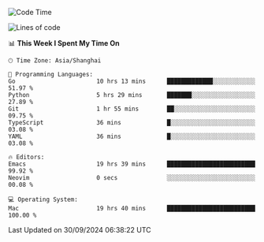 <!--START_SECTION:waka-->
![Code Time](http://img.shields.io/badge/Code%20Time-2%2C213%20hrs%2053%20mins-blue)

![Lines of code](https://img.shields.io/badge/From%20Hello%20World%20I%27ve%20Written-308.1%20thousand%20lines%20of%20code-blue)

📊 **This Week I Spent My Time On** 

```text
🕑︎ Time Zone: Asia/Shanghai

💬 Programming Languages: 
Go                       10 hrs 13 mins      █████████████░░░░░░░░░░░░   51.97 % 
Python                   5 hrs 29 mins       ███████░░░░░░░░░░░░░░░░░░   27.89 % 
Git                      1 hr 55 mins        ██░░░░░░░░░░░░░░░░░░░░░░░   09.75 % 
TypeScript               36 mins             █░░░░░░░░░░░░░░░░░░░░░░░░   03.08 % 
YAML                     36 mins             █░░░░░░░░░░░░░░░░░░░░░░░░   03.08 % 

🔥 Editors: 
Emacs                    19 hrs 39 mins      █████████████████████████   99.92 % 
Neovim                   0 secs              ░░░░░░░░░░░░░░░░░░░░░░░░░   00.08 % 

💻 Operating System: 
Mac                      19 hrs 40 mins      █████████████████████████   100.00 % 
```


 Last Updated on 30/09/2024 06:38:22 UTC
<!--END_SECTION:waka-->
